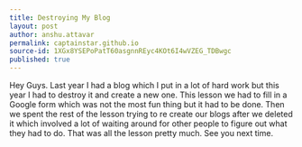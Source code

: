 ```yaml
---
title: Destroying My Blog
layout: post
author: anshu.attavar
permalink: captainstar.github.io
source-id: 1XGx8YSEPoPatT60asgnnREyc4KOt6I4wVZEG_TDBwgc
published: true
---
```

   Hey Guys. Last year I had a blog which I put in a lot of hard work but this year I had to destroy it and create a new one. This lesson we had to fill in a Google form which was not the most fun thing but it had to be done. Then we spent the rest of the lesson trying to re create our blogs after we deleted it which involved a lot of waiting around for other people to figure out what they had to do. That was all the lesson pretty much. See you next time.

